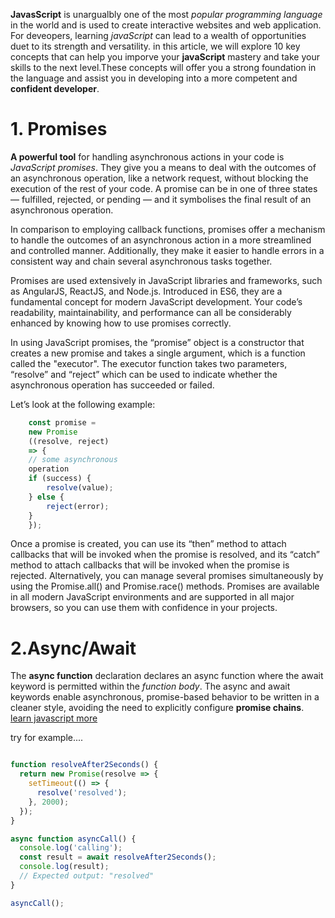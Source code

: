 **JavasScript** is unargualbly one  of the most *popular programming language* in the world and is used to create interactive websites and web application. For deveopers, learning _javaScript_ can lead to a wealth of opportunities duet to its strength and versatility. in this article, we will explore 10 key concepts that can help you imporve your **javaScript** mastery and take your skills to the next level.These concepts will offer you a strong foundation in the language and assist you in developing into a more competent and **confident developer**.

# 1. Promises
**A powerful tool** for handling asynchronous actions in your code is _JavaScript promises_. They give you a means to deal with the outcomes of an asynchronous operation, like a network request, without blocking the execution of the rest of your code. A promise can be in one of three states — fulfilled, rejected, or pending — and it symbolises the final result of an asynchronous operation.

In comparison to employing callback functions, promises offer a mechanism to handle the outcomes of an asynchronous action in a more streamlined and controlled manner. Additionally, they make it easier to handle errors in a consistent way and chain several asynchronous tasks together.


Promises are used extensively in JavaScript libraries and frameworks, such as AngularJS, ReactJS, and Node.js. Introduced in ES6, they are a fundamental concept for modern JavaScript development. Your code’s readability, maintainability, and performance can all be considerably enhanced by knowing how to use promises correctly.


In using JavaScript promises, the “promise” object is a constructor that creates a new promise and takes a single argument, which is a function called the "executor". The executor function takes two parameters, “resolve” and “reject” which can be used to indicate whether the asynchronous operation has succeeded or failed.


Let’s look at the following example:

```javascript
    const promise = 
    new Promise
    ((resolve, reject) 
    => {
    // some asynchronous 
    operation
    if (success) {
        resolve(value);
    } else {
        reject(error);
    }
    });
```

Once a promise is created, you can use its “then” method to attach callbacks that will be invoked when the promise is resolved, and its “catch” method to attach callbacks that will be invoked when the promise is rejected. Alternatively, you can manage several promises simultaneously by using the Promise.all() and Promise.race() methods. Promises are available in all modern JavaScript environments and are supported in all major browsers, so you can use them with confidence in your projects.

# 2.Async/Await

The **async function** declaration declares an async function where the await keyword is permitted within the _function body_. The async and await keywords enable asynchronous, promise-based behavior to be written in a cleaner style, avoiding the need to explicitly configure **promise chains**.
[learn javascript more](https://developer.mozilla.org/en-US/docs/Web/JavaScript/Reference/Statements/async_function)


try for example....

```javascript

function resolveAfter2Seconds() {
  return new Promise(resolve => {
    setTimeout(() => {
      resolve('resolved');
    }, 2000);
  });
}

async function asyncCall() {
  console.log('calling');
  const result = await resolveAfter2Seconds();
  console.log(result);
  // Expected output: "resolved"
}

asyncCall();
